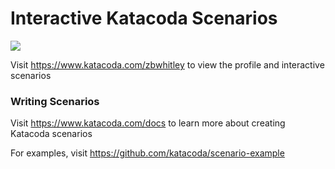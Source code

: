 # Interactive Katacoda Scenarios

[![](http://shields.katacoda.com/katacoda/zbwhitley/count.svg)](https://www.katacoda.com/zbwhitley "Get your profile on Katacoda.com")

Visit https://www.katacoda.com/zbwhitley to view the profile and interactive scenarios

### Writing Scenarios
Visit https://www.katacoda.com/docs to learn more about creating Katacoda scenarios

For examples, visit https://github.com/katacoda/scenario-example
